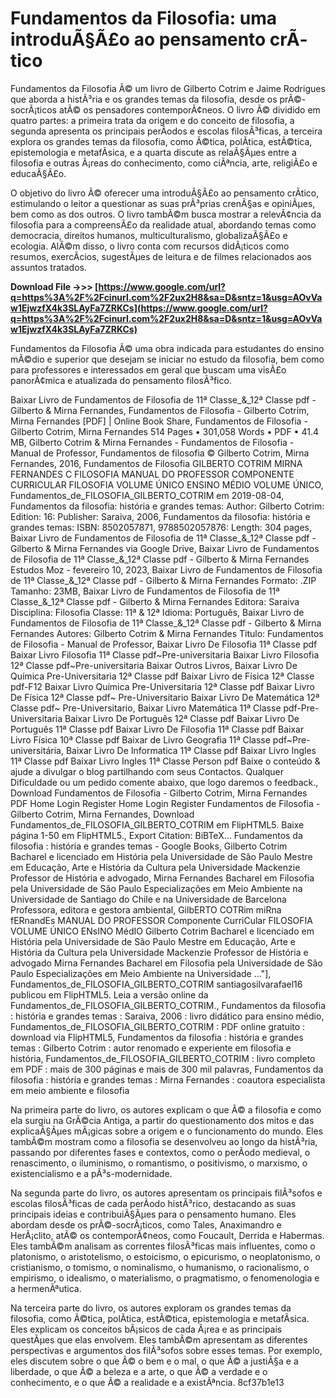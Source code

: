 
 
# Fundamentos da Filosofia: uma introduÃ§Ã£o ao pensamento crÃ­tico
 
Fundamentos da Filosofia Ã© um livro de Gilberto Cotrim e Jaime Rodrigues que aborda a histÃ³ria e os grandes temas da filosofia, desde os prÃ©-socrÃ¡ticos atÃ© os pensadores contemporÃ¢neos. O livro Ã© dividido em quatro partes: a primeira trata da origem e do conceito de filosofia, a segunda apresenta os principais perÃ­odos e escolas filosÃ³ficas, a terceira explora os grandes temas da filosofia, como Ã©tica, polÃ­tica, estÃ©tica, epistemologia e metafÃ­sica, e a quarta discute as relaÃ§Ãµes entre a filosofia e outras Ã¡reas do conhecimento, como ciÃªncia, arte, religiÃ£o e educaÃ§Ã£o.
 
O objetivo do livro Ã© oferecer uma introduÃ§Ã£o ao pensamento crÃ­tico, estimulando o leitor a questionar as suas prÃ³prias crenÃ§as e opiniÃµes, bem como as dos outros. O livro tambÃ©m busca mostrar a relevÃ¢ncia da filosofia para a compreensÃ£o da realidade atual, abordando temas como democracia, direitos humanos, multiculturalismo, globalizaÃ§Ã£o e ecologia. AlÃ©m disso, o livro conta com recursos didÃ¡ticos como resumos, exercÃ­cios, sugestÃµes de leitura e de filmes relacionados aos assuntos tratados.
 
**Download File ->>> [https://www.google.com/url?q=https%3A%2F%2Fcinurl.com%2F2ux2H8&sa=D&sntz=1&usg=AOvVaw1EjwzfX4k3SLAyFa7ZRKCs](https://www.google.com/url?q=https%3A%2F%2Fcinurl.com%2F2ux2H8&sa=D&sntz=1&usg=AOvVaw1EjwzfX4k3SLAyFa7ZRKCs)**


 
Fundamentos da Filosofia Ã© uma obra indicada para estudantes do ensino mÃ©dio e superior que desejam se iniciar no estudo da filosofia, bem como para professores e interessados em geral que buscam uma visÃ£o panorÃ¢mica e atualizada do pensamento filosÃ³fico.
 
Baixar Livro de Fundamentos de Filosofia de 11ª Classe\_&\_12ª Classe pdf - Gilberto & Mirna Fernandes,  Fundamentos de Filosofia - Gilberto Cotrim, Mirna Fernandes [PDF] | Online Book Share,  Fundamentos de Filosofia - Gilberto Cotrim, Mirna Fernandes 514 Pages • 301,058 Words • PDF • 41.4 MB,  Gilberto Cotrim & Mirna Fernandes - Fundamentos de Filosofia - Manual de Professor,  Fundamentos de filosofia © Gilberto Cotrim, Mirna Fernandes, 2016,  Fundamentos de Filosofia GILBERTO COTRIM MIRNA FERNANDES C FILOSOFIA MANUAL DO PROFESSOR COMPONENTE CURRICULAR FILOSOFIA VOLUME ÚNICO ENSINO MÉDIO VOLUME ÚNICO,  Fundamentos\_de\_FILOSOFIA\_GILBERTO\_COTRIM em 2019-08-04,  Fundamentos da filosofia: história e grandes temas: Author: Gilberto Cotrim: Edition: 16: Publisher: Saraiva, 2006,  Fundamentos da filosofia: história e grandes temas: ISBN: 8502057871, 9788502057876: Length: 304 pages,  Baixar Livro de Fundamentos de Filosofia de 11ª Classe\_&\_12ª Classe pdf - Gilberto & Mirna Fernandes via Google Drive,  Baixar Livro de Fundamentos de Filosofia de 11ª Classe\_&\_12ª Classe pdf - Gilberto & Mirna Fernandes Estudos Moz - fevereiro 10, 2023,  Baixar Livro de Fundamentos de Filosofia de 11ª Classe\_&\_12ª Classe pdf - Gilberto & Mirna Fernandes Formato: .ZIP Tamanho: 23MB,  Baixar Livro de Fundamentos de Filosofia de 11ª Classe\_&\_12ª Classe pdf - Gilberto & Mirna Fernandes Editora: Saraiva Disciplina: Filosofia Classe: 11ª & 12ª Idioma: Português,  Baixar Livro de Fundamentos de Filosofia de 11ª Classe\_&\_12ª Classe pdf - Gilberto & Mirna Fernandes Autores: Gilberto Cotrim & Mirna Fernandes Titulo: Fundamentos de Filosofia - Manual de Professor,  Baixar Livro De Filosofia 11ª Classe pdf Baixar Livro Filosofia 11ª Classe pdf~Pre-universitaria Baixar Livro Filosofia 12ª Classe pdf~Pre-universitaria Baixar Outros Livros,  Baixar Livro De Química Pre-Universitaria 12ª Classe pdf Baixar Livro de Física 12ª Classe pdf-F12 Baixar Livro Química Pre-Universitaria 12ª Classe pdf Baixar Livro De Física 12ª Classe pdf~ Pre-Universitario Baixar Livro De Matemática 12ª Classe pdf~ Pre-Universitario,  Baixar Livro Matemática 11ª Classe pdf-Pre-Universitaria Baixar Livro De Português 12ª Classe pdf Baixar Livro De Português 11ª Classe pdf Baixar Livro De Filosofia 11ª Classe pdf Baixar Livro Física 10ª Classe pdf Baixar de Livro Geografia 11ª Classe pdf~Pre-universitária,  Baixar Livro De Informatica 11ª Classe pdf Baixar Livro Ingles 11ª Classe pdf Baixar Livro Ingles 11ª Classe Person pdf Baixe o conteúdo & ajude a divulgar o blog partilhando com seus Contactos. Qualquer Dificuldade ou um pedido comente abaixo, que logo daremos o feedback.,  Download Fundamentos de Filosofia - Gilberto Cotrim, Mirna Fernandes PDF Home Login Register Home Login Register Fundamentos de Filosofia - Gilberto Cotrim, Mirna Fernandes,  Download Fundamentos\_de\_FILOSOFIA\_GILBERTO\_COTRIM em FlipHTML5. Baixe página 1-50 em FlipHTML5.,  Export Citation: BiBTeX... Fundamentos da filosofia : história e grandes temas - Google Books,  Gilberto Cotrim Bacharel e licenciado em História pela Universidade de São Paulo Mestre em Educação, Arte e História da Cultura pela Universidade Mackenzie Professor de História e advogado,  Mirna Fernandes Bacharel em Filosofia pela Universidade de São Paulo Especializações em Meio Ambiente na Universidade de Santiago do Chile e na Universidade de Barcelona Professora, editora e gestora ambiental,  GilbERTO COTRim miRna fERnandEs MANUAL DO PROFESSOR Componente CurriCular FILOSOFIA VOLUME ÚNICO ENsINO MédIO Gilberto Cotrim Bacharel e licenciado em História pela Universidade de São Paulo Mestre em Educação, Arte e História da Cultura pela Universidade Mackenzie Professor de História e advogado Mirna Fernandes Bacharel em Filosofia pela Universidade de São Paulo Especializações em Meio Ambiente na Universidade ..."],  Fundamentos\_de\_FILOSOFIA\_GILBERTO\_COTRIM santiagosilvarafael16 publicou em FlipHTML5. Leia a versão online da Fundamentos\_de\_FILOSOFIA\_GILBERTO\_COTRIM.,  Fundamentos da filosofia : história e grandes temas : Saraiva, 2006 : livro didático para ensino médio,  Fundamentos\_de\_FILOSOFIA\_GILBERTO\_COTRIM : PDF online gratuito : download via FlipHTML5,  Fundamentos da filosofia : história e grandes temas : Gilberto Cotrim : autor renomado e experiente em filosofia e história,  Fundamentos\_de\_FILOSOFIA\_GILBERTO\_COTRIM : livro completo em PDF : mais de 300 páginas e mais de 300 mil palavras,  Fundamentos da filosofia : história e grandes temas : Mirna Fernandes : coautora especialista em meio ambiente e filosofia

Na primeira parte do livro, os autores explicam o que Ã© a filosofia e como ela surgiu na GrÃ©cia Antiga, a partir do questionamento dos mitos e das explicaÃ§Ãµes mÃ¡gicas sobre a origem e o funcionamento do mundo. Eles tambÃ©m mostram como a filosofia se desenvolveu ao longo da histÃ³ria, passando por diferentes fases e contextos, como o perÃ­odo medieval, o renascimento, o iluminismo, o romantismo, o positivismo, o marxismo, o existencialismo e a pÃ³s-modernidade.
 
Na segunda parte do livro, os autores apresentam os principais filÃ³sofos e escolas filosÃ³ficas de cada perÃ­odo histÃ³rico, destacando as suas principais ideias e contribuiÃ§Ãµes para o pensamento humano. Eles abordam desde os prÃ©-socrÃ¡ticos, como Tales, Anaximandro e HerÃ¡clito, atÃ© os contemporÃ¢neos, como Foucault, Derrida e Habermas. Eles tambÃ©m analisam as correntes filosÃ³ficas mais influentes, como o platonismo, o aristotelismo, o estoicismo, o epicurismo, o neoplatonismo, o cristianismo, o tomismo, o nominalismo, o humanismo, o racionalismo, o empirismo, o idealismo, o materialismo, o pragmatismo, o fenomenologia e a hermenÃªutica.
 
Na terceira parte do livro, os autores exploram os grandes temas da filosofia, como Ã©tica, polÃ­tica, estÃ©tica, epistemologia e metafÃ­sica. Eles explicam os conceitos bÃ¡sicos de cada Ã¡rea e as principais questÃµes que elas envolvem. Eles tambÃ©m apresentam as diferentes perspectivas e argumentos dos filÃ³sofos sobre esses temas. Por exemplo, eles discutem sobre o que Ã© o bem e o mal, o que Ã© a justiÃ§a e a liberdade, o que Ã© a beleza e a arte, o que Ã© a verdade e o conhecimento, e o que Ã© a realidade e a existÃªncia.
 8cf37b1e13
 
